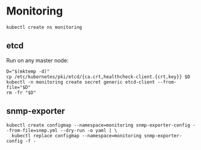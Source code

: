 # Monitoring

```
kubectl create ns monitoring
```

## etcd

Run on any master node:
```
D="$(mktemp -d)"
cp /etc/kubernetes/pki/etcd/{ca.crt,healthcheck-client.{crt,key}} $D
kubectl -n monitoring create secret generic etcd-client --from-file="$D"
rm -fr "$D"
```

## snmp-exporter

```
kubectl create configmap --namespace=monitoring snmp-exporter-config --from-file=snmp.yml --dry-run -o yaml | \
  kubectl replace configmap --namespace=monitoring snmp-exporter-config -f -  
```
